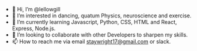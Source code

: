 - 👋 Hi, I’m @lellowgill
- 👀 I’m interested in dancing, quatum Physics, neuroscience and exercise. 
- 🌱 I’m currently learning Javascript, Python, CSS, HTML and React, Express, Node.js.
- 💞️ I’m looking to collaborate with other Developers to sharpen my skills. 
- 📫 How to reach me via email staywright17@gmail.com or slack. 

<!---
lellowgill/lellowgill is a ✨ special ✨ repository because its `README.md` (this file) appears on your GitHub profile.
You can click the Preview link to take a look at your changes.
--->
